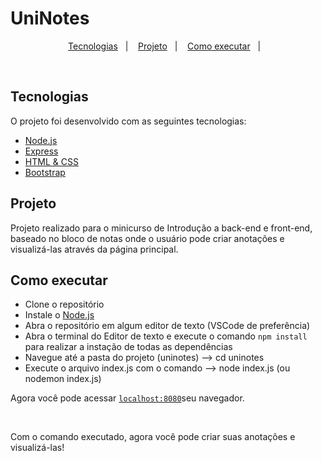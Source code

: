 # UniNotes
<p align="center">
  <a href="#-tecnologias">Tecnologias</a>&nbsp;&nbsp;&nbsp;|&nbsp;&nbsp;&nbsp;
  <a href="#-projeto">Projeto</a>&nbsp;&nbsp;&nbsp;|&nbsp;&nbsp;&nbsp;
  <a href="#-como-executar">Como executar</a>&nbsp;&nbsp;&nbsp;|&nbsp;&nbsp;&nbsp;
</p>

<br>

## Tecnologias

O projeto foi desenvolvido com as seguintes tecnologias:

- [Node.js](https://nodejs.org/en/)
- [Express](https://expressjs.com)
- [HTML & CSS](https://developer.mozilla.org/en-US/docs/Web/HTML)
- [Bootstrap](https://getbootstrap.com)

## Projeto

Projeto realizado para o minicurso de Introdução a back-end e front-end, baseado no bloco de notas onde o usuário pode criar anotações e visualizá-las através da
página principal.

## Como executar

- Clone o repositório
- Instale o [Node.js](https://nodejs.org/en/download/)
- Abra o repositório em algum editor de texto (VSCode de preferência)
- Abra o terminal do Editor de texto e execute o comando `npm install` para realizar a instação de todas as dependências
- Navegue até a pasta do projeto (uninotes) --> cd uninotes
- Execute o arquivo index.js com o comando --> node index.js (ou nodemon index.js)

Agora você pode acessar [`localhost:8080`](http://localhost:8080)seu navegador.

<br>


Com o comando executado, agora você pode criar suas anotações e visualizá-las!



